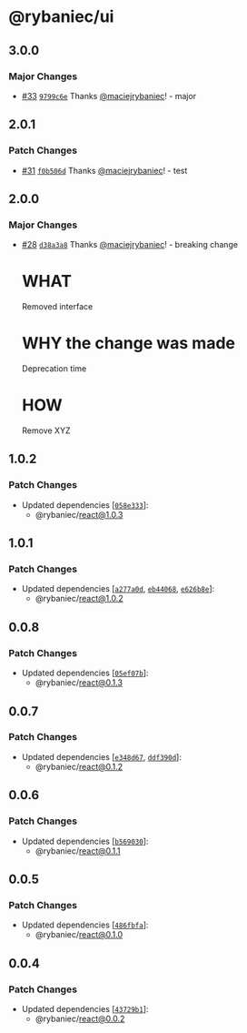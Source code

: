 # @rybaniec/ui

## 3.0.0

### Major Changes

- [#33](https://github.com/maciejrybaniec/npm-release/pull/33) [`9799c6e`](https://github.com/maciejrybaniec/npm-release/commit/9799c6e10c9558959b19569b92a241092dd0437f) Thanks [@maciejrybaniec](https://github.com/maciejrybaniec)! - major

## 2.0.1

### Patch Changes

- [#31](https://github.com/maciejrybaniec/npm-release/pull/31) [`f0b506d`](https://github.com/maciejrybaniec/npm-release/commit/f0b506d2ac1ab4894b6baddf4b4c930077ea5399) Thanks [@maciejrybaniec](https://github.com/maciejrybaniec)! - test

## 2.0.0

### Major Changes

- [#28](https://github.com/maciejrybaniec/npm-release/pull/28) [`d38a3a8`](https://github.com/maciejrybaniec/npm-release/commit/d38a3a8802baa1a80966eeb942cb59a0bced91b8) Thanks [@maciejrybaniec](https://github.com/maciejrybaniec)! - breaking change

  # WHAT

  Removed interface

  # WHY the change was made

  Deprecation time

  # HOW

  Remove XYZ

## 1.0.2

### Patch Changes

- Updated dependencies [[`058e333`](https://github.com/maciejrybaniec/npm-release/commit/058e3334e9e194547978517786fa0dbac5610d47)]:
  - @rybaniec/react@1.0.3

## 1.0.1

### Patch Changes

- Updated dependencies [[`a277a0d`](https://github.com/maciejrybaniec/npm-release/commit/a277a0d919aa68dc7f424e76c87beeb149571f13), [`eb44068`](https://github.com/maciejrybaniec/npm-release/commit/eb440686349eb9fd7732cbdabc1c1902395b9d46), [`e626b8e`](https://github.com/maciejrybaniec/npm-release/commit/e626b8ec015653e3e98f17bb7580effaa2a0cdeb)]:
  - @rybaniec/react@1.0.2

## 0.0.8

### Patch Changes

- Updated dependencies [[`05ef07b`](https://github.com/maciejrybaniec/npm-release/commit/05ef07bae4085eee495f5b18ff1cf9b89fde956c)]:
  - @rybaniec/react@0.1.3

## 0.0.7

### Patch Changes

- Updated dependencies [[`e348d67`](https://github.com/maciejrybaniec/npm-release/commit/e348d670026ae0a425f0e2b936dc6fae518d82da), [`ddf390d`](https://github.com/maciejrybaniec/npm-release/commit/ddf390dc966641cf456f238a6ea21e84ec71b309)]:
  - @rybaniec/react@0.1.2

## 0.0.6

### Patch Changes

- Updated dependencies [[`b569030`](https://github.com/maciejrybaniec/npm-release/commit/b5690309d6ebafb6b51890d129b75508ff720ec9)]:
  - @rybaniec/react@0.1.1

## 0.0.5

### Patch Changes

- Updated dependencies [[`486fbfa`](https://github.com/maciejrybaniec/npm-release/commit/486fbfae81be9c0417e52f97131022ad05d76d13)]:
  - @rybaniec/react@0.1.0

## 0.0.4

### Patch Changes

- Updated dependencies [[`43729b1`](https://github.com/maciejrybaniec/npm-release/commit/43729b1f08b7d505ab3bc62297e5254e25588c6a)]:
  - @rybaniec/react@0.0.2

